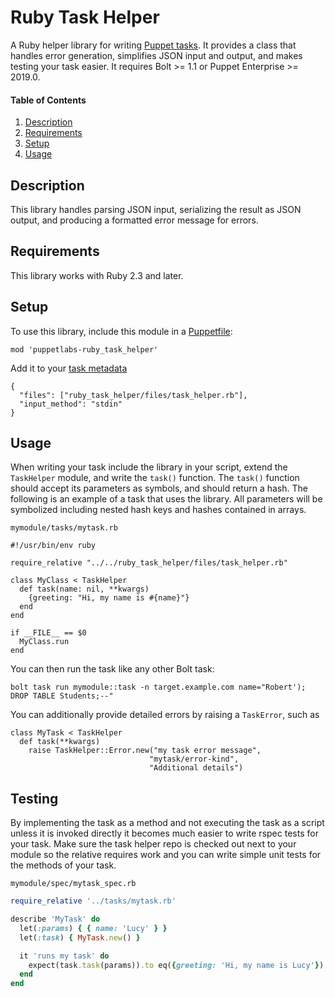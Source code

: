 # Ruby Task Helper

A Ruby helper library for writing [Puppet tasks](https://puppet.com/docs/bolt/latest/writing_tasks.html). It provides a class that handles error generation, simplifies JSON input and output, and makes testing your task easier. It requires Bolt >= 1.1 or Puppet Enterprise >= 2019.0.

#### Table of Contents

1. [Description](#description)
1. [Requirements](#requirements)
1. [Setup](#setup)
1. [Usage](#usage)

## Description

This library handles parsing JSON input, serializing the result as JSON output, and producing a formatted error message for errors.

## Requirements

This library works with Ruby 2.3 and later.

## Setup

To use this library, include this module in a [Puppetfile](https://puppet.com/docs/pe/2019.0/puppetfile.html):

```
mod 'puppetlabs-ruby_task_helper'
```

Add it to your [task metadata](https://puppet.com/docs/bolt/latest/writing_tasks.html#concept-677)
```
{
  "files": ["ruby_task_helper/files/task_helper.rb"],
  "input_method": "stdin"
}
```

## Usage

When writing your task include the library in your script, extend the `TaskHelper` module, and write the `task()` function. The `task()` function should accept its parameters as symbols, and should return a hash. The following is an example of a task that uses the library. All parameters will be symbolized including nested hash keys and hashes contained in arrays.

`mymodule/tasks/mytask.rb`
```
#!/usr/bin/env ruby

require_relative "../../ruby_task_helper/files/task_helper.rb"

class MyClass < TaskHelper
  def task(name: nil, **kwargs)
    {greeting: "Hi, my name is #{name}"}
  end
end

if __FILE__ == $0
  MyClass.run
end
```

You can then run the task like any other Bolt task:
```
bolt task run mymodule::task -n target.example.com name="Robert'); DROP TABLE Students;--"
```

You can additionally provide detailed errors by raising a `TaskError`, such as
```
class MyTask < TaskHelper
  def task(**kwargs)
    raise TaskHelper::Error.new("my task error message",
                               "mytask/error-kind",
                               "Additional details")
```

## Testing

By implementing the task as a method and not executing the task as a script
unless it is invoked directly it becomes much easier to write rspec tests for
your task. Make sure the task helper repo is checked out next to your module so
the relative requires work and you can write simple unit tests for the methods
of your task.

`mymodule/spec/mytask_spec.rb`
```ruby
require_relative '../tasks/mytask.rb'

describe 'MyTask' do
  let(:params) { { name: 'Lucy' } }
  let(:task) { MyTask.new() }

  it 'runs my task' do
    expect(task.task(params)).to eq({greeting: 'Hi, my name is Lucy'})
  end
end
```
